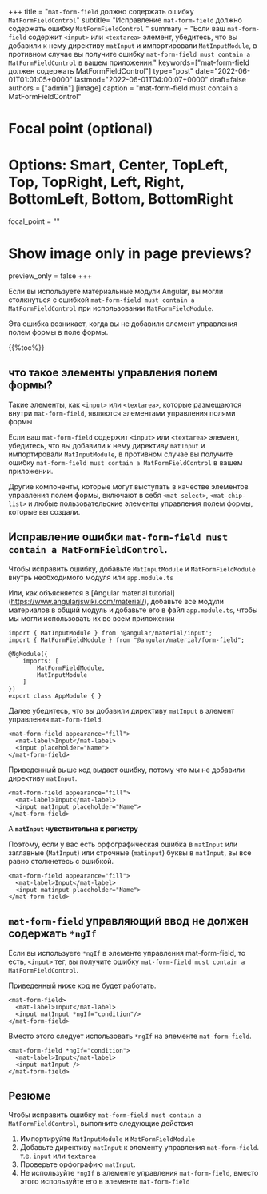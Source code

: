 +++
title   = "`mat-form-field` должно содержать ошибку `MatFormFieldControl`"
subtitle= "Исправление `mat-form-field` должно содержать ошибку `MatFormFieldControl` "
summary = "Если ваш `mat-form-field` содержит `<input>` или `<textarea>` элемент, убедитесь, что вы добавили к нему директиву `matInput` и импортировали `MatInputModule`, в противном случае вы получите ошибку `mat-form-field must contain a MatFormFieldControl` в вашем приложении."
keywords=["mat-form-field должен содержать MatFormFieldControl"]
type="post"
date="2022-06-01T01:01:05+0000"
lastmod="2022-06-01T04:00:07+0000"
draft=false
authors = ["admin"]
[image]
  caption = "mat-form-field must contain a MatFormFieldControl"

  # Focal point (optional)
  # Options: Smart, Center, TopLeft, Top, TopRight, Left, Right, BottomLeft, Bottom, BottomRight
  focal_point = ""

  # Show image only in page previews?
  preview_only = false
+++

Если вы используете материальные модули Angular, вы могли столкнуться с ошибкой `mat-form-field must contain a MatFormFieldControl` при использовании `MatFormFieldModule`.

Эта ошибка возникает, когда вы не добавили элемент управления полем формы в поле формы.

{{%toc%}}

## что такое элементы управления полем формы? 

Такие элементы, как `<input>` или `<textarea>`, которые размещаются внутри `mat-form-field`, являются элементами управления полями формы 

Если ваш `mat-form-field` содержит `<input>` или `<textarea>` элемент, убедитесь, что вы добавили к нему директиву `matInput` и импортировали `MatInputModule`, в противном случае вы получите ошибку `mat-form-field must contain a MatFormFieldControl` в вашем приложении.

Другие компоненты, которые могут выступать в качестве элементов управления полем формы, включают в себя `<mat-select>`, `<mat-chip-list>` и любые пользовательские элементы управления полем формы, которые вы создали.


## Исправление ошибки `mat-form-field must contain a MatFormFieldControl`.

Чтобы исправить ошибку, добавьте `MatInputModule` и `MatFormFieldModule` внутрь необходимого модуля или `app.module.ts` 

Или, как объясняется в [Angular material tutorial] (https://www.angularjswiki.com/material/), добавьте все модули материалов в общий модуль и добавьте его в файл `app.module.ts`, чтобы мы могли использовать их во всем приложении 

```
import { MatInputModule } from '@angular/material/input';
import { MatFormFieldModule } from "@angular/material/form-field";

@NgModule({
    imports: [
        MatFormFieldModule,
        MatInputModule
    ]
})
export class AppModule { }

```

Далее убедитесь, что вы добавили директиву `matInput` в элемент управления `mat-form-field`.

```
<mat-form-field appearance="fill">
  <mat-label>Input</mat-label>
  <input placeholder="Name">
</mat-form-field>
```

Приведенный выше код выдает ошибку, потому что мы не добавили директиву `matInput`.

```
<mat-form-field appearance="fill">
  <mat-label>Input</mat-label>
  <input matInput placeholder="Name">
</mat-form-field>
```

А **`matInput` чувствительна к регистру** 

Поэтому, если у вас есть орфографическая ошибка в `matInput` или заглавные (`MatInput`) или строчные (`matinput`) буквы в `matInput`, вы все равно столкнетесь с ошибкой.

```
<mat-form-field appearance="fill">
  <mat-label>Input</mat-label>
  <input matinput placeholder="Name">
</mat-form-field>
```

## `mat-form-field` управляющий ввод не должен содержать `*ngIf`

Если вы используете `*ngIf` в элементе управления mat-form-field, то есть, `<input>` тег, вы получите ошибку `mat-form-field must contain a MatFormFieldControl`.

Приведенный ниже код не будет работать.

```
<mat-form-field>
  <mat-label>Input</mat-label>
  <input matInput *ngIf="condition"/>
</mat-form-field>
```

Вместо этого следует использовать `*ngIf` на элементе `mat-form-field`.

```
<mat-form-field *ngIf="condition">
  <mat-label>Input</mat-label>
  <input matInput />
</mat-form-field>

```

## Резюме

Чтобы исправить ошибку `mat-form-field must contain a MatFormFieldControl`, выполните следующие действия

1. Импортируйте `MatInputModule` и `MatFormFieldModule` 
2. Добавьте директиву `matInput` к элементу управления `mat-form-field`. т.е. `input` или `textarea`
3. Проверьте орфографию `matInput`.
4. Не используйте `*ngIf` в элементе управления `mat-form-field`, вместо этого используйте его в элементе `mat-form-field` 

